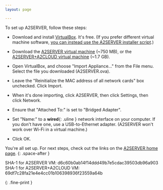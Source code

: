 ```yaml
---
layout: page

---
```


To set up A2SERVER, follow these steps:

* Download and install [VirtualBox][]. It's free. (If you prefer different
  virtual machine software, [you can instead use the A2SERVER installer
  script][A2SERVER installer].)

* Download the [A2SERVER virtual machine](files/A2SERVER.ova) (~750 MB), or
  the [A2SERVER+A2CLOUD virtual machine](files/A2SERVER_A2CLOUD.ova) (~1.7
  GB).

* Open VirtualBox, and choose "Import Appliance..." from the File menu.
  Select the file you downloaded (A2SERVER.ova).

* Leave the "Reinitialize the MAC address of all network cards" box
  unchecked. Click Import.

* When it's done importing, click A2SERVER, then click Settings, then click
  Network.

* Ensure that "Attached To:" is set to "Bridged Adapter".

* Set "Name:" to a __wired__{: .uline } network interface on your computer. If
  you don't have one, use a USB-to-Ethernet adapter. (A2SERVER won't work over
  Wi-Fi in a virtual machine.)

* Click OK.

You're all set up. For next steps, check out the links on the [A2SERVER home
page][A2SERVER].
{: .space-after }

SHA-1 for A2SERVER VM: d6c60b0ab14f14ddd49b7e5cdac39503db96a903  
SHA-1 for A2SERVER+A2CLOUD VM: 69df7c28fa21e4e4cc01b106398936f23559a64b  
<!--
v1.1.3: a8927d6fba9dfa9c2015918cdc61122bb2c95ea5  
v1.1.0: 63eebfcfe9fbbeb17aa4ab3226e849289072d396
-->
{: .fine-print }

[VirtualBox]: https://www.virtualbox.org/wiki/Downloads
[A2SERVER installer]: a2server_installer.html
[A2SERVER]: index.html
